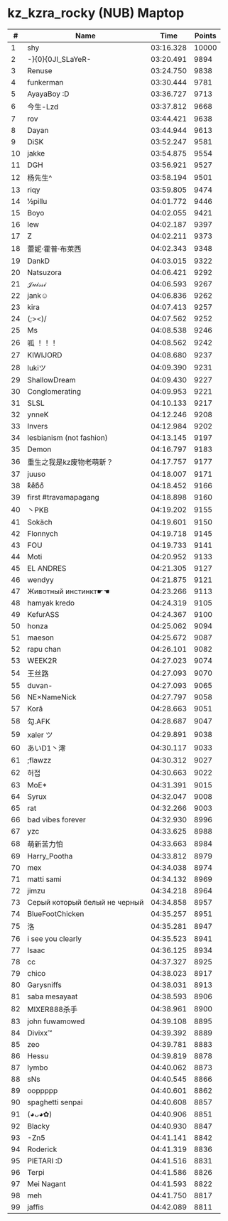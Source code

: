 # kz_kzra_rocky (NUB) Maptop

|  # | Name | Time | Points |
|-------------- | -------------- | -------------- | -------------- | 
| 1 | shy | 03:16.328 | 10000 | 
| 2 | -}{0}{0JI_SLaYeR- | 03:20.491 | 9894 | 
| 3 | Renuse | 03:24.750 | 9838 | 
| 4 | funkerman | 03:30.444 | 9781 | 
| 5 | AyayaBoy :D | 03:36.727 | 9713 | 
| 6 | 今生-Lzd | 03:37.812 | 9668 | 
| 7 | rov | 03:44.421 | 9638 | 
| 8 | Dayan | 03:44.944 | 9613 | 
| 9 | DiSK | 03:52.247 | 9581 | 
| 10 | jakke | 03:54.875 | 9554 | 
| 11 | DGH | 03:56.921 | 9527 | 
| 12 | 杨先生^ | 03:58.194 | 9501 | 
| 13 | riqy | 03:59.805 | 9474 | 
| 14 | ½pillu | 04:01.772 | 9446 | 
| 15 | Boyo | 04:02.055 | 9421 | 
| 16 | lew | 04:02.187 | 9397 | 
| 17 | Z | 04:02.211 | 9373 | 
| 18 | 蕾妮·霍普·布萊西 | 04:02.343 | 9348 | 
| 19 | DankD | 04:03.015 | 9322 | 
| 20 | Natsuzora | 04:06.421 | 9292 | 
| 21 | 𝒥𝓊𝒾𝓈𝓈𝒾 | 04:06.593 | 9267 | 
| 22 | jank☺ | 04:06.836 | 9262 | 
| 23 | kira | 04:07.413 | 9257 | 
| 24 | (;><)/ | 04:07.562 | 9252 | 
| 25 | Ms | 04:08.538 | 9246 | 
| 26 | 呱 ！！！ | 04:08.562 | 9242 | 
| 27 | KIWIJORD | 04:08.680 | 9237 | 
| 28 | lukiツ | 04:09.390 | 9231 | 
| 29 | ShallowDream | 04:09.430 | 9227 | 
| 30 | Conglomerating | 04:09.953 | 9221 | 
| 31 | SLSL | 04:10.133 | 9217 | 
| 32 | ynneK | 04:12.246 | 9208 | 
| 33 | Invers | 04:12.984 | 9202 | 
| 34 | lesbianism (not fashion) | 04:13.145 | 9197 | 
| 35 | Demon | 04:16.797 | 9183 | 
| 36 | 重生之我是kz废物老萌新？ | 04:17.757 | 9177 | 
| 37 | juuso | 04:18.007 | 9171 | 
| 38 | kͦeͦbͦoͦ | 04:18.452 | 9166 | 
| 39 | first #travamapagang | 04:18.898 | 9160 | 
| 40 | 丶PKB | 04:19.202 | 9155 | 
| 41 | Sokäch | 04:19.601 | 9150 | 
| 42 | Flonnych | 04:19.718 | 9145 | 
| 43 | FOU | 04:19.733 | 9141 | 
| 44 | Moti | 04:20.952 | 9133 | 
| 45 | EL ANDRES | 04:21.305 | 9127 | 
| 46 | wendyy | 04:21.875 | 9121 | 
| 47 | Животный инстинкт☛☚ | 04:23.266 | 9113 | 
| 48 | hamyak kredo | 04:24.319 | 9105 | 
| 49 | KefurASS | 04:24.367 | 9100 | 
| 50 | honza | 04:25.062 | 9094 | 
| 51 | maeson | 04:25.672 | 9087 | 
| 52 | rapu chan | 04:26.101 | 9082 | 
| 53 | WEEK2R | 04:27.023 | 9074 | 
| 54 | 王丝路 | 04:27.093 | 9070 | 
| 55 | duvan- | 04:27.093 | 9065 | 
| 56 | NE×NameNick | 04:27.797 | 9058 | 
| 57 | Korâ | 04:28.663 | 9051 | 
| 58 | 勾.AFK | 04:28.687 | 9047 | 
| 59 | xaler ツ | 04:29.891 | 9038 | 
| 60 | あいD1丶澪 | 04:30.117 | 9033 | 
| 61 | ;flawzz | 04:30.312 | 9027 | 
| 62 | 허접 | 04:30.663 | 9022 | 
| 63 | MoE* | 04:31.391 | 9015 | 
| 64 | Syrux | 04:32.047 | 9008 | 
| 65 | rat | 04:32.266 | 9003 | 
| 66 | bad vibes forever | 04:32.930 | 8996 | 
| 67 | yzc | 04:33.625 | 8988 | 
| 68 | 萌新苦力怕 | 04:33.663 | 8984 | 
| 69 | Harry_Pootha | 04:33.812 | 8979 | 
| 70 | mex | 04:34.038 | 8974 | 
| 71 | matti sami | 04:34.132 | 8969 | 
| 72 | jimzu | 04:34.218 | 8964 | 
| 73 | Серый который белый не черный | 04:34.858 | 8957 | 
| 74 | BlueFootChicken | 04:35.257 | 8951 | 
| 75 | 洛 | 04:35.281 | 8947 | 
| 76 | i see you clearly | 04:35.523 | 8941 | 
| 77 | Isaac | 04:36.125 | 8934 | 
| 78 | cc | 04:37.327 | 8925 | 
| 79 | chico | 04:38.023 | 8917 | 
| 80 | Garysniffs | 04:38.031 | 8913 | 
| 81 | saba mesayaat | 04:38.593 | 8906 | 
| 82 | MIXER888杀手 | 04:38.961 | 8900 | 
| 83 | john fuwamowed | 04:39.108 | 8895 | 
| 84 | Divixx™ | 04:39.392 | 8889 | 
| 85 | zeo | 04:39.781 | 8883 | 
| 86 | Hessu | 04:39.819 | 8878 | 
| 87 | lymbo | 04:40.062 | 8873 | 
| 88 | sNs | 04:40.545 | 8866 | 
| 89 | ooppppp | 04:40.601 | 8862 | 
| 90 | spaghetti senpai | 04:40.608 | 8857 | 
| 91 | (◕ᴗ◕✿) | 04:40.906 | 8851 | 
| 92 | Blacky | 04:40.930 | 8847 | 
| 93 | -Zn5 | 04:41.141 | 8842 | 
| 94 | Roderick | 04:41.319 | 8836 | 
| 95 | PIETARI :D | 04:41.516 | 8831 | 
| 96 | Terpi | 04:41.586 | 8826 | 
| 97 | Mei Nagant | 04:41.593 | 8822 | 
| 98 | meh | 04:41.750 | 8817 | 
| 99 | jaffis | 04:42.089 | 8811 | 


